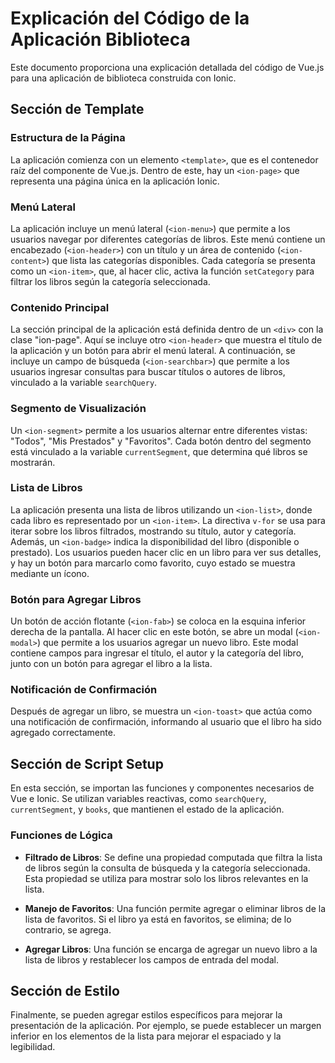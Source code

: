 # Explicación del Código de la Aplicación Biblioteca

Este documento proporciona una explicación detallada del código de Vue.js para una aplicación de biblioteca construida con Ionic.

## Sección de Template

### Estructura de la Página

La aplicación comienza con un elemento `<template>`, que es el contenedor raíz del componente de Vue.js. Dentro de este, hay un `<ion-page>` que representa una página única en la aplicación Ionic.

### Menú Lateral

La aplicación incluye un menú lateral (`<ion-menu>`) que permite a los usuarios navegar por diferentes categorías de libros. Este menú contiene un encabezado (`<ion-header>`) con un título y un área de contenido (`<ion-content>`) que lista las categorías disponibles. Cada categoría se presenta como un `<ion-item>`, que, al hacer clic, activa la función `setCategory` para filtrar los libros según la categoría seleccionada.

### Contenido Principal

La sección principal de la aplicación está definida dentro de un `<div>` con la clase "ion-page". Aquí se incluye otro `<ion-header>` que muestra el título de la aplicación y un botón para abrir el menú lateral. A continuación, se incluye un campo de búsqueda (`<ion-searchbar>`) que permite a los usuarios ingresar consultas para buscar títulos o autores de libros, vinculado a la variable `searchQuery`.

### Segmento de Visualización

Un `<ion-segment>` permite a los usuarios alternar entre diferentes vistas: "Todos", "Mis Prestados" y "Favoritos". Cada botón dentro del segmento está vinculado a la variable `currentSegment`, que determina qué libros se mostrarán.

### Lista de Libros

La aplicación presenta una lista de libros utilizando un `<ion-list>`, donde cada libro es representado por un `<ion-item>`. La directiva `v-for` se usa para iterar sobre los libros filtrados, mostrando su título, autor y categoría. Además, un `<ion-badge>` indica la disponibilidad del libro (disponible o prestado). Los usuarios pueden hacer clic en un libro para ver sus detalles, y hay un botón para marcarlo como favorito, cuyo estado se muestra mediante un ícono.

### Botón para Agregar Libros

Un botón de acción flotante (`<ion-fab>`) se coloca en la esquina inferior derecha de la pantalla. Al hacer clic en este botón, se abre un modal (`<ion-modal>`) que permite a los usuarios agregar un nuevo libro. Este modal contiene campos para ingresar el título, el autor y la categoría del libro, junto con un botón para agregar el libro a la lista.

### Notificación de Confirmación

Después de agregar un libro, se muestra un `<ion-toast>` que actúa como una notificación de confirmación, informando al usuario que el libro ha sido agregado correctamente.

## Sección de Script Setup

En esta sección, se importan las funciones y componentes necesarios de Vue e Ionic. Se utilizan variables reactivas, como `searchQuery`, `currentSegment`, y `books`, que mantienen el estado de la aplicación.

### Funciones de Lógica

- **Filtrado de Libros**: Se define una propiedad computada que filtra la lista de libros según la consulta de búsqueda y la categoría seleccionada. Esta propiedad se utiliza para mostrar solo los libros relevantes en la lista.
  
- **Manejo de Favoritos**: Una función permite agregar o eliminar libros de la lista de favoritos. Si el libro ya está en favoritos, se elimina; de lo contrario, se agrega.

- **Agregar Libros**: Una función se encarga de agregar un nuevo libro a la lista de libros y restablecer los campos de entrada del modal.

## Sección de Estilo

Finalmente, se pueden agregar estilos específicos para mejorar la presentación de la aplicación. Por ejemplo, se puede establecer un margen inferior en los elementos de la lista para mejorar el espaciado y la legibilidad.
